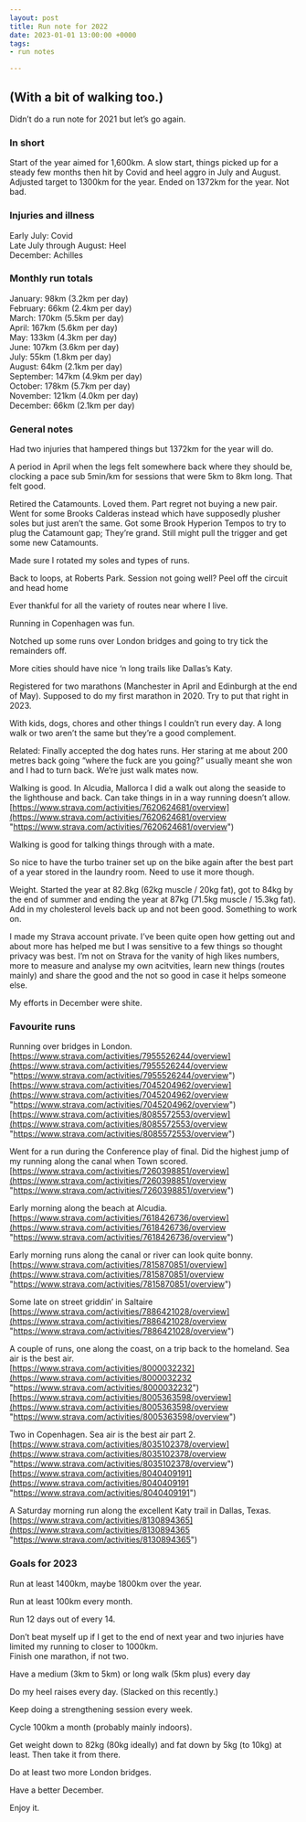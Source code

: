 ```yaml
---
layout: post
title: Run note for 2022
date: 2023-01-01 13:00:00 +0000
tags:
- run notes

---
```

## (With a bit of walking too.)  
  
Didn’t do a run note for 2021 but let’s go again.   
  
### In short   
  
Start of the year aimed for 1,600km. A slow start, things picked up for a steady few months then hit by Covid and heel aggro in July and August. Adjusted target to 1300km for the year. Ended on 1372km for the year. Not bad.   
  
### Injuries and illness   
  
Early July: Covid   
Late July through August: Heel   
December: Achilles   
  
### Monthly run totals   
  
January: 98km (3.2km per day)   
February: 66km (2.4km per day)   
March: 170km (5.5km per day)   
April: 167km (5.6km per day)   
May: 133km (4.3km per day)   
June: 107km (3.6km per day)   
July: 55km (1.8km per day)   
August: 64km (2.1km per day)   
September: 147km (4.9km per day)   
October: 178km (5.7km per day)   
November: 121km (4.0km per day)   
December: 66km (2.1km per day)   
  
### General notes   
  
Had two injuries that hampered things but 1372km for the year will do.   

A period in April when the legs felt somewhere back where they should be, clocking a pace sub 5min/km for sessions that were 5km to 8km long. That felt good.   

Retired the Catamounts. Loved them. Part regret not buying a new pair. Went for some Brooks Calderas instead which have supposedly plusher soles but just aren’t the same. Got some Brook Hyperion Tempos to try to plug the Catamount gap; They’re grand. Still might pull the trigger and get some new Catamounts.   

Made sure I rotated my soles and types of runs.   

Back to loops, at Roberts Park. Session not going well? Peel off the circuit and head home   

Ever thankful for all the variety of routes near where I live.   

Running in Copenhagen was fun.   

Notched up some runs over London bridges and going to try tick the remainders off.   

More cities should have nice ‘n long trails like Dallas’s Katy.   

Registered for two marathons (Manchester in April and Edinburgh at the end of May). Supposed to do my first marathon in 2020. Try to put that right in 2023.   

With kids, dogs, chores and other things I couldn’t run every day. A long walk or two aren’t the same but they’re a good complement.   

Related: Finally accepted the dog hates runs. Her staring at me about 200 metres back going “where the fuck are you going?” usually meant she won and I had to turn back. We’re just walk mates now.   

Walking is good. In Alcudia, Mallorca I did a walk out along the seaside to the lighthouse and back. Can take things in in a way running doesn’t allow.   
[https://www.strava.com/activities/7620624681/overview](https://www.strava.com/activities/7620624681/overview "https://www.strava.com/activities/7620624681/overview")   

Walking is good for talking things through with a mate.   

So nice to have the turbo trainer set up on the bike again after the best part of a year stored in the laundry room. Need to use it more though.   

Weight. Started the year at 82.8kg (62kg muscle / 20kg fat), got to 84kg by the end of summer and ending the year at 87kg (71.5kg muscle / 15.3kg fat). Add in my cholesterol levels back up and not been good. Something to work on.   

I made my Strava account private. I’ve been quite open how getting out and about more has helped me but I was sensitive to a few things so thought privacy was best. I’m not on Strava for the vanity of high likes numbers, more to measure and analyse my own acitvities, learn new things (routes mainly) and share the good and the not so good in case it helps someone else.   

My efforts in December were shite.   
  
### Favourite runs   
  
Running over bridges in London.   
[https://www.strava.com/activities/7955526244/overview](https://www.strava.com/activities/7955526244/overview "https://www.strava.com/activities/7955526244/overview")   
[https://www.strava.com/activities/7045204962/overview](https://www.strava.com/activities/7045204962/overview "https://www.strava.com/activities/7045204962/overview")   
[https://www.strava.com/activities/8085572553/overview](https://www.strava.com/activities/8085572553/overview "https://www.strava.com/activities/8085572553/overview")   

Went for a run during the Conference play of final. Did the highest jump of my running along the canal when Town scored.   
[https://www.strava.com/activities/7260398851/overview](https://www.strava.com/activities/7260398851/overview "https://www.strava.com/activities/7260398851/overview")   

Early morning along the beach at Alcudia.   
[https://www.strava.com/activities/7618426736/overview](https://www.strava.com/activities/7618426736/overview "https://www.strava.com/activities/7618426736/overview")   

Early morning runs along the canal or river can look quite bonny.   
[https://www.strava.com/activities/7815870851/overview](https://www.strava.com/activities/7815870851/overview "https://www.strava.com/activities/7815870851/overview")   

Some late on street griddin’ in Saltaire   
[https://www.strava.com/activities/7886421028/overview](https://www.strava.com/activities/7886421028/overview "https://www.strava.com/activities/7886421028/overview")   

A couple of runs, one along the coast, on a trip back to the homeland. Sea air is the best air.   
[https://www.strava.com/activities/8000032232](https://www.strava.com/activities/8000032232 "https://www.strava.com/activities/8000032232")   
[https://www.strava.com/activities/8005363598/overview](https://www.strava.com/activities/8005363598/overview "https://www.strava.com/activities/8005363598/overview")   

Two in Copenhagen. Sea air is the best air part 2.   
[https://www.strava.com/activities/8035102378/overview](https://www.strava.com/activities/8035102378/overview "https://www.strava.com/activities/8035102378/overview")   
[https://www.strava.com/activities/8040409191](https://www.strava.com/activities/8040409191 "https://www.strava.com/activities/8040409191")   

A Saturday morning run along the excellent Katy trail in Dallas, Texas.   
[https://www.strava.com/activities/8130894365](https://www.strava.com/activities/8130894365 "https://www.strava.com/activities/8130894365")   
  
### Goals for 2023   
  
Run at least 1400km, maybe 1800km over the year.   

Run at least 100km every month.   

Run 12 days out of every 14.   

Don’t beat myself up if I get to the end of next year and two injuries have limited my running to closer to 1000km.   
Finish one marathon, if not two.   

Have a medium (3km to 5km) or long walk (5km plus) every day   

Do my heel raises every day. (Slacked on this recently.)   

Keep doing a strengthening session every week.   

Cycle 100km a month (probably mainly indoors).   

Get weight down to 82kg (80kg ideally) and fat down by 5kg (to 10kg) at least. Then take it from there.   

Do at least two more London bridges.   

Have a better December.   

Enjoy it.